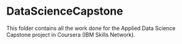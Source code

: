 # DataScienceCapstone

This folder contains all the work done for the Applied Data Science Capstone project in Coursera (IBM Skills Network). 
